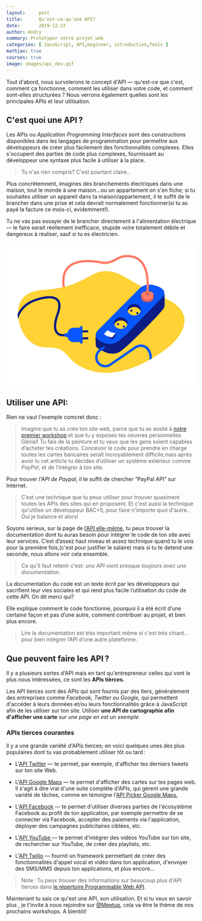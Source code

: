 ```yaml
---
layout:     post
title:      Qu'est-ce-qu'une API?
date:       2019-12-23
author: Andry
summary: Prototyper votre projet web
categories: [ JavaScript, API,beginner, introduction,Tools ]
mathjax: true
courses: true
image: images/api_dev.gif
---
```



Tout d'abord, nous survolerons le concept d'API — qu'est-ce que c'est, comment ça fonctionne, comment les utiliser dans votre code, et comment sont-elles structurées ? Nous verrons également quelles sont les principales APIs et leur utilisation.

## C'est quoi une API ?

Les APIs ou *Application Programming Interfaces* sont des constructions disponibles dans les langages de programmation pour permettre aux développeurs de créer plus facilement des fonctionnalités complexes. Elles s'occupent des parties de code plus complexes, fournissant au développeur une syntaxe plus facile à utiliser à la place.

>Tu n'as rien compris? C'est pourtant claire..

Plus concrètemnent, imagines des branchements électriques dans une maison, tout le monde à une maison...ou un appartement on s'en fiche; si tu souhaites utiliser un appareil dans ta maison/appartement, il te suffit de le brancher dans une prise et cela devrait normalement fonctionner(si tu as payé la facture ce mois-ci, evidemment!).

 Tu ne vas pas essayer  de le brancher directement à l'alimentation électrique — le faire serait réellement inefficace, stupide voire totalement débile et dangereux à réaliser, sauf si tu es électricien.

![plug](/images/electric_power.jpg)

## Utiliser une API:

Rien ne vaut l'exemple comcret donc :

>Imagine que tu as crée ton site web, parce que tu as assité à [notre premier workshop](https://www.meetup.com/fr-FR/Apprendre-le-developpement-web/) et que tu y exposes tes oeuvres personnelles. Génial! Tu fais de la peinture et tu veux que les gens soient capables d’acheter tes créations.
Concevoir le code pour prendre en charge toutes les cartes bancaires serait incroyablement difficile,mais après avoir lu cet artlicle tu décides d’utiliser un système extérieur comme *PayPal*, et de l’intégrer à ton site.

Pour trouver *l'API de Paypal*, il te suffit de chercher “PayPal API” sur Internet.

>C’est une technique que tu  peux utiliser pour trouver quasiment toutes les APIs des sites qui en proposent. Et c'est aussi la technique qu'utilise un développeur BAC+5, pour faire n'importe quoi d'autre.. Oui je balance et alors!

Soyons serieux, sur la page de [l’API elle-même](https://developer.paypal.com/docs/api), tu peux trouver la documentation dont tu auras besoin pour intégrer le code de ton site avec leur services.
C’est d’assez haut niveau et assez technique quand tu le vois pour la première fois,(c'est pour justifier le salaire) mais si  tu te detend une seconde, nous allons voir cela ensemble.

>Ce qu'il faut retenir c'est: *une API vient presque toujours avec une documentation.*

La documentation du code est un texte écrit par les développeurs qui sacrifient leur vies sociales et qui rend plus facile l’utilisation du code de cette API. On dit merci qui?

Elle explique comment le code fonctionne, pourquoi il a été écrit d’une certaine façon et pas d’une autre, comment contribuer au projet, et bien plus encore.

>Lire la documentation est très important même si c'est très chiant... pour bien intégrer l’API d’une autre plateforme.


## Que peuvent faire les API ?

Il y a plusieurs sortes d'API mais en tant qu'entrepreneur celles qui vont le plus nous intéressées,  ce sont les **APIs tièrces.**

Les API tierces sont des APIs qui sont fournis par des tiers, généralement des entreprises comme *Facebook, Twitter ou Google,* qui permettent d'accéder à leurs données et/ou leurs fonctionnalités grâce à JavaScript afin de les utiliser sur ton site. Utiliser **une API de cartographie afin d'afficher une carte** sur *une page en est un exemple.*

### APIs tierces courantes

Il y a une grande variété d'APIs tierces; en voici quelques unes des plus populaires dont tu vas probablement utiliser tôt ou tard :

* L'[API Twitter](https://developer.twitter.com/en/docs) — te permet, par exemple, d'afficher tes derniers tweets sur ton site Web.

* L'[API Google Maps](https://cloud.google.com/maps-platform/) — te permet d'afficher des cartes sur tes pages web. Il s'agit à dire vrai d'une suite complète d'APIs, qui gèrent une grande variété de tâches, comme en témoigne l'[API Picker Google Maps.](https://developers.google.com/maps/documentation/api-picker)

* L'[API Facebook](https://developers.facebook.com/docs/) — te permet d'utiliser diverses parties de l'écosystème Facebook au profit de ton application, par exemple permettre de se connecter via Facebook, accepter des paiements via l'application, déployer des campagnes publicitaires ciblées, etc.

* L'[API YouTube ](https://developers.google.com/youtube/)— te permet d'intégrer des vidéos YouTube sur ton site, de rechercher sur YouTube, de créer des playlists, etc.

* L'[API Twilio](https://www.twilio.com/) — fournit un framework permettant de créer des fonctionnalités d'appel vocal et vidéo dans ton application, d'envoyer des SMS/MMS depuis ton applications, et plus encore...

>Note : Tu peux trouver des informations sur beaucoup plus d'API tierces dans [le répertoire Programmable Web API](https://www.programmableweb.com/category/all/apis).

Maintenant tu sais ce qu'est une API, son utilisation. Et si tu veux en savoir plus , je t'invite à nous rejoindre sur [@Meetup](https://www.meetup.com/fr-FR/Apprendre-le-developpement-web/), cela va être le thème de nos prochains workshops. A bientôt!

